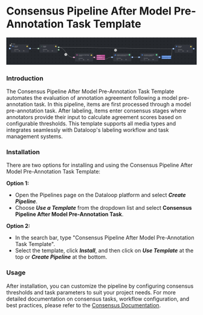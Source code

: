 # Consensus Pipeline After Model Pre-Annotation Task Template

<img src="assets/pipeline.png" alt="Pipeline Diagram">

### Introduction

The Consensus Pipeline After Model Pre-Annotation Task Template automates the evaluation of annotation agreement following a model pre-annotation task. In this pipeline, items are first processed through a model pre-annotation task. After labeling, items enter consensus stages where annotators provide their input to calculate agreement scores based on configurable thresholds. This template supports all media types and integrates seamlessly with Dataloop's labeling workflow and task management systems.

### Installation

There are two options for installing and using the Consensus Pipeline After Model Pre-Annotation Task Template:

**Option 1:**

* Open the Pipelines page on the Dataloop platform and select _**Create Pipeline**_.
* Choose _**Use a Template**_ from the dropdown list and select **Consensus Pipeline After Model Pre-Annotation Task**.

**Option 2:**

* In the search bar, type "Consensus Pipeline After Model Pre-Annotation Task Template".
* Select the template, click _**Install**_, and then click on _**Use Template**_ at the top or _**Create Pipeline**_ at the bottom.

### Usage

After installation, you can customize the pipeline by configuring consensus thresholds and task parameters to suit your project needs. For more detailed documentation on consensus tasks, workflow configuration, and best practices, please refer to the [Consensus Documentation](https://docs.dataloop.ai/docs/consensus).